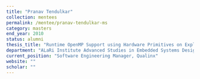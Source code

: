 ```yaml
---
title: "Pranav Tendulkar"
collection: mentees
permalink: /mentee/pranav-tendulkar-ms
category: masters
end_year: 2010
status: alumni
thesis_title: "Runtime OpenMP Support using Hardware Primitives on Explicitly Memory Managed Multi-Processors"
department: "ALaRi Institute Advanced Studies in Embedded Systems Design"
current_position: "Software Engineering Manager, Qualinx"
website: ""
scholar: ""
---
```


